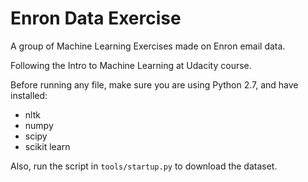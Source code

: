 Enron Data Exercise
==============

A group of Machine Learning Exercises made on Enron email data.

Following the Intro to Machine Learning at Udacity course.

Before running any file, make sure you are using Python 2.7, and have installed:
- nltk
- numpy
- scipy
- scikit learn

Also, run the script in `tools/startup.py` to download the dataset.
